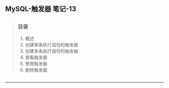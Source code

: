 ## MySQL-触发器 笔记-13

> ##
> ### 目录
> 1. 概述
> 2. 创建单条执行语句的触发器
> 3. 创建多条执行语句的触发器
> 4. 查看触发器
> 5. 使用触发器
> 6. 删除触发器
> ##

---